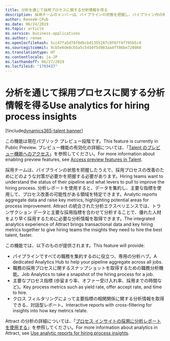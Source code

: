 ```yaml
---
title: 分析を通じて採用プロセスに関する分析情報を得る
description: 採用チームのメンバーは、パイプラインの状態を把握し、パイプライン内の候補者を効率的に通過させていく必要があります。
author: ReneeW-CPub
ms.date: 06/24/2019
ms.topic: article
ms.service: business-applications
ms.author: renwe
ms.openlocfilehash: 5cc47fa5d78f04bcbd1355287c9f67f4f795b5c0
ms.sourcegitcommit: 9cb5e6de8cb5a5c5450f5d983aa4f786be720d60
ms.translationtype: HT
ms.contentlocale: ja-JP
ms.lasthandoff: 06/27/2019
ms.locfileid: "1703437"
---
```

#  <a name="use-analytics-for-hiring-process-insights"></a><span data-ttu-id="941b4-103">分析を通じて採用プロセスに関する分析情報を得る</span><span class="sxs-lookup"><span data-stu-id="941b4-103">Use analytics for hiring process insights</span></span> 
[!include[dynamics365-talent banner](../../includes/dynamics365-talent.md)]

<span data-ttu-id="941b4-104">この機能は現在パブリック プレビュー段階です。</span><span class="sxs-lookup"><span data-stu-id="941b4-104">This feature is currently in Public Preview.</span></span> <span data-ttu-id="941b4-105">プレビュー機能の有効化の詳細については、「[Talent のプレビュー機能へのアクセス](https://docs.microsoft.com/dynamics365/unified-operations/talent/access-preview-feature)」を参照してください。</span><span class="sxs-lookup"><span data-stu-id="941b4-105">For more information about enabling preview features, see [Access preview features in Talent](https://docs.microsoft.com/dynamics365/unified-operations/talent/access-preview-feature).</span></span>

<span data-ttu-id="941b4-106">採用チームは、パイプラインの状態を把握したうえで、採用プロセスの改善のためにどのような対策が必要かを把握する必要があります。</span><span class="sxs-lookup"><span data-stu-id="941b4-106">Hiring teams want to understand the status of their pipeline and what levers to pull to improve the hiring process.</span></span> <span data-ttu-id="941b4-107">分析レポートを使用すると、データを集約し、主要な指標を使用して、プロセス改善の可能性がある領域を特定できます。</span><span class="sxs-lookup"><span data-stu-id="941b4-107">Analytic reports aggregate data and raise key metrics, highlighting potential areas for process improvement.</span></span> <span data-ttu-id="941b4-108">Attract の統合された分析エクスペリエンスでは、トランザクション データと主要な採用指標を合わせて分析することで、優れた人材をより早く採用するために必要な分析情報を取得できます。</span><span class="sxs-lookup"><span data-stu-id="941b4-108">The integrated analytics experience of Attract brings transactional data and key hiring metrics together to give hiring teams the insights they need to hire the best talent, faster.</span></span> 

<span data-ttu-id="941b4-109">この機能では、以下のものが提供されます。</span><span class="sxs-lookup"><span data-stu-id="941b4-109">This feature will provide:</span></span>

- <span data-ttu-id="941b4-110">パイプラインですべての職務を集約するのに役立つ、専用の分析ハブ。</span><span class="sxs-lookup"><span data-stu-id="941b4-110">A dedicated Analytics Hub to help your pipeline aggregate across all jobs.</span></span>
- <span data-ttu-id="941b4-111">職務の採用プロセスに関するスナップショットを取得するための職務分析機能。</span><span class="sxs-lookup"><span data-stu-id="941b4-111">Job Analytics to take a snapshot of the hiring process for a job.</span></span>
- <span data-ttu-id="941b4-112">主要なプロセス指標 (歩留まり率、オファー受け入れ率、採用までの時間など)。</span><span class="sxs-lookup"><span data-stu-id="941b4-112">Key process metrics such as yield rate, offer accept rate, and time to hire.</span></span>
- <span data-ttu-id="941b4-113">クロス フィルタリングによって主要指標の相関関係に関する分析情報を取得できる、対話型レポート。</span><span class="sxs-lookup"><span data-stu-id="941b4-113">Interactive reports with cross-filtering for insights into how key metrics relate.</span></span>

<span data-ttu-id="941b4-114">Attract の分析の詳細については、「[プロセス インサイトの採用に分析レポートを使用する](https://docs.microsoft.com/dynamics365/unified-operations/talent/analytic-reports)」を参照してください。</span><span class="sxs-lookup"><span data-stu-id="941b4-114">For more information about analytics in Attract, see [Use analytic reports for hiring process insights](https://docs.microsoft.com/dynamics365/unified-operations/talent/analytic-reports).</span></span>
